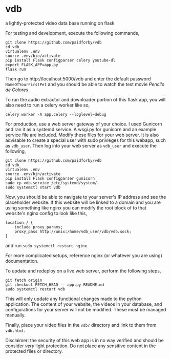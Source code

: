 # vdb  
a lightly-protected video data base running on flask  

For testing and development, execute the following commands,  
```
git clone https://github.com/paidforby/vdb
cd vdb
virtualenv .env
source .env/bin/activate
pip install Flask configparser celery youtube-dl
export FLASK_APP=app.py
flask run
```
Then go to http://localhost:5000/vdb and enter the default password `NameOfYourFirstPet` and you should be able to watch the test movie *Pencilo de Colores*.  

To run the audio extractor and downloader portion of this flask app, you will also need to run a celery worker like so,
```
celery worker -A app.celery --loglevel=debug
```

For production, use a web server gateway of your choice. I used Gunicorn and ran it as a systemd service. A wsgi.py for gunicorn and an example service file are included. Modify these files for your web server. It is also advisable to create a special user with sudo privleges for this webapp, such as `vdb_user`. Then log into your web server as `vdb_user` and execute the following,  
```
git clone https://github.com/paidforby/vdb
cd vdb
virtualenv .env
source .env/bin/activate
pip install Flask configparser gunicorn
sudo cp vdb.service /etc/systemd/system/.
sudo systemctl start vdb
```
Now, you should be able to navigate to your server's IP address and see the placeholder website. If this website will be linked to a domain and you are using something like nginx you can modify the root block of to that website's nginx config to look like this,
```
location / {
    include proxy_params;
    proxy_pass http://unix:/home/vdb_user/vdb/vdb.sock;
}
```
and run `sudo systemctl restart nginx`  

For more complicated setups, reference nginx (or whatever you are using) documentation.  

To update and redeploy on a live web server, perform the following steps,
```
git fetch origin 
git checkout FETCH_HEAD -- app.py README.md
sudo systemctl restart vdb
```
This will only update any functional changes made to the python application. The content of your website, the videos in your database, and configurations for your server will not be modified. These must be managed manually.  

Finally, place your video files in the `vdb/` directory and link to them from `vdb.html`.  

Disclaimer: the security of this web app is in no way verified and should be consider *very* light protection. Do not place any sensitive content in the protected files or directory.  
